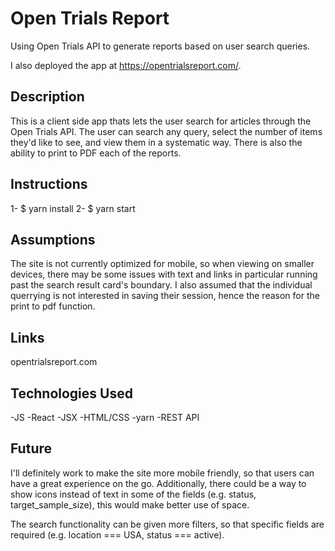 # Open Trials Report
Using Open Trials API to generate reports based on user search queries.

I also deployed the app at https://opentrialsreport.com/. 

## Description
This is a client side app thats lets the user search for articles through the Open Trials API. The user can search any query, select the number of items they'd like to see, and view them in a systematic way. There is also the ability to print to PDF each of the reports.

## Instructions
1- $ yarn install
2- $ yarn start

## Assumptions
The site is not currently optimized for mobile, so when viewing on smaller devices, there may be some issues with text and links in particular running past the search result card's boundary. I also assumed that the individual querrying is not interested in saving their session, hence the reason for the print to pdf function. 

## Links
opentrialsreport.com

## Technologies Used
-JS
-React
-JSX
-HTML/CSS
-yarn
-REST API

## Future
I'll definitely work to make the site more mobile friendly, so that users can have a great experience on the go. Additionally, there could be a way to show icons instead of text in some of the fields (e.g. status, target_sample_size), this would make better use of space.

The search functionality can be given more filters, so that specific fields are required (e.g. location === USA, status === active). 